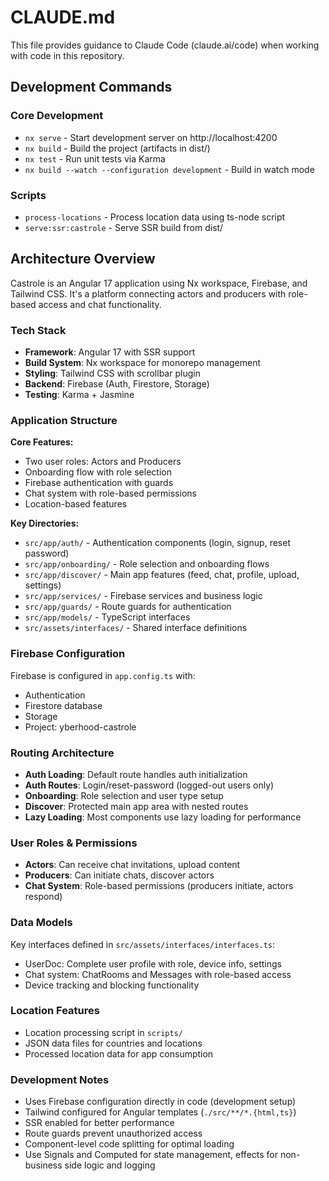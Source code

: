 # CLAUDE.md

This file provides guidance to Claude Code (claude.ai/code) when working with code in this repository.

## Development Commands

### Core Development

- `nx serve` - Start development server on http://localhost:4200
- `nx build` - Build the project (artifacts in dist/)
- `nx test` - Run unit tests via Karma
- `nx build --watch --configuration development` - Build in watch mode

### Scripts

- `process-locations` - Process location data using ts-node script
- `serve:ssr:castrole` - Serve SSR build from dist/

## Architecture Overview

Castrole is an Angular 17 application using Nx workspace, Firebase, and Tailwind CSS. It's a platform connecting actors and producers with role-based access and chat functionality.

### Tech Stack

- **Framework**: Angular 17 with SSR support
- **Build System**: Nx workspace for monorepo management
- **Styling**: Tailwind CSS with scrollbar plugin
- **Backend**: Firebase (Auth, Firestore, Storage)
- **Testing**: Karma + Jasmine

### Application Structure

**Core Features:**

- Two user roles: Actors and Producers
- Onboarding flow with role selection
- Firebase authentication with guards
- Chat system with role-based permissions
- Location-based features

**Key Directories:**

- `src/app/auth/` - Authentication components (login, signup, reset password)
- `src/app/onboarding/` - Role selection and onboarding flows
- `src/app/discover/` - Main app features (feed, chat, profile, upload, settings)
- `src/app/services/` - Firebase services and business logic
- `src/app/guards/` - Route guards for authentication
- `src/app/models/` - TypeScript interfaces
- `src/assets/interfaces/` - Shared interface definitions

### Firebase Configuration

Firebase is configured in `app.config.ts` with:

- Authentication
- Firestore database
- Storage
- Project: yberhood-castrole

### Routing Architecture

- **Auth Loading**: Default route handles auth initialization
- **Auth Routes**: Login/reset-password (logged-out users only)
- **Onboarding**: Role selection and user type setup
- **Discover**: Protected main app area with nested routes
- **Lazy Loading**: Most components use lazy loading for performance

### User Roles & Permissions

- **Actors**: Can receive chat invitations, upload content
- **Producers**: Can initiate chats, discover actors
- **Chat System**: Role-based permissions (producers initiate, actors respond)

### Data Models

Key interfaces defined in `src/assets/interfaces/interfaces.ts`:

- UserDoc: Complete user profile with role, device info, settings
- Chat system: ChatRooms and Messages with role-based access
- Device tracking and blocking functionality

### Location Features

- Location processing script in `scripts/`
- JSON data files for countries and locations
- Processed location data for app consumption

### Development Notes

- Uses Firebase configuration directly in code (development setup)
- Tailwind configured for Angular templates (`./src/**/*.{html,ts}`)
- SSR enabled for better performance
- Route guards prevent unauthorized access
- Component-level code splitting for optimal loading
- Use Signals and Computed for state management, effects for non-business side logic and logging
